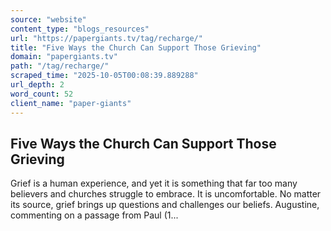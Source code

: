 ```yaml
---
source: "website"
content_type: "blogs_resources"
url: "https://papergiants.tv/tag/recharge/"
title: "Five Ways the Church Can Support Those Grieving"
domain: "papergiants.tv"
path: "/tag/recharge/"
scraped_time: "2025-10-05T00:08:39.889288"
url_depth: 2
word_count: 52
client_name: "paper-giants"
---
```


## Five Ways the Church Can Support Those Grieving

Grief is a human experience, and yet it is something that far too many believers and churches struggle to embrace. It is uncomfortable. No matter its source, grief brings up questions and challenges our beliefs. Augustine, commenting on a passage from Paul (1...